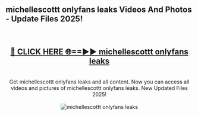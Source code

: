 <h2>michellescottt onlyfans leaks Videos And Photos - Update Files 2025!</h2>
<br>
<div align="center">
<h2><a href="https://linkcuts.com/hfmhzwbr" rel="nofollow">🔴 CLICK HERE 🌐==►► michellescottt onlyfans leaks</a></h2>
<br>
Get michellescottt onlyfans leaks and all content. Now you can access all videos and pictures of michellescottt onlyfans leaks. New Updated Files 2025!
<br>
<br>
<a href="https://linkcuts.com/hfmhzwbr" rel="nofollow" data-target="animated-image.originalLink"><img src="https://i.ibb.co.com/WyWwxjT/player-gif2.gif" alt="michellescottt onlyfans leaks" style="max-width: 100%; display: inline-block;" data-target="animated-image.originalImage"></a>
</div>
<br>